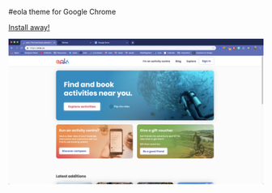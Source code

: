 #eola theme for Google Chrome

[Install away!](./eola-chrome-theme.crx)

![alt text](./screenshot.png)